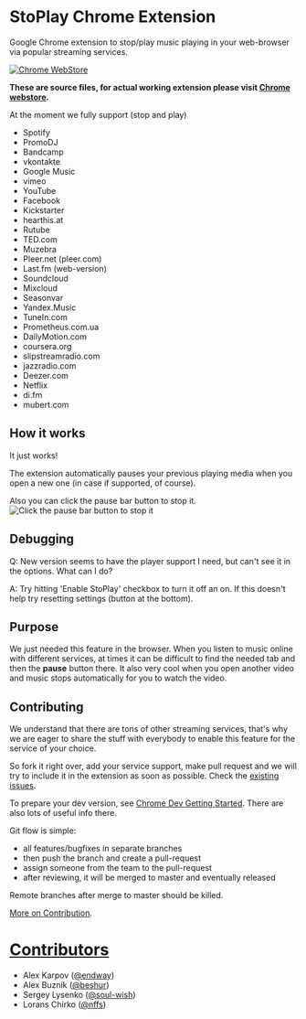StoPlay Chrome Extension
===========

Google Chrome extension to stop/play music playing in your web-browser via
popular streaming services.

[![Chrome WebStore](https://stoplay.github.io/images/ChromeWebStore_Badge_v2_206x58.png)](http://bit.ly/stoplay)

**These are source files, for actual working extension please visit
[Chrome webstore](http://bit.ly/stoplay).**


At the moment we fully support (stop and play)
* Spotify
* PromoDJ
* Bandcamp
* vkontakte
* Google Music
* vimeo
* YouTube
* Facebook
* Kickstarter
* hearthis.at
* Rutube
* TED.com
* Muzebra
* Pleer.net (pleer.com)
* Last.fm (web-version)
* Soundcloud
* Mixcloud
* Seasonvar
* Yandex.Music
* TuneIn.com
* Prometheus.com.ua
* DailyMotion.com
* coursera.org
* slipstreamradio.com
* jazzradio.com
* Deezer.com
* Netflix
* di.fm
* mubert.com

## How it works
It just works!

The extension automatically pauses your previous playing media when you open
a new one (in case if supported, of course).

Also you can click the pause bar button to stop it.
![Click the pause bar button to stop it](http://monosnap.com/image/rv29Wlv8VZfVPlAldgHrhMr5J.png)

## Debugging
Q: New version seems to have the player support I need, but can't see it in the options. What can I do?

A: Try hitting 'Enable StoPlay' checkbox to turn it off an on. If this doesn't help try resetting settings (button at the bottom).

## Purpose
We just needed this feature in the browser.
When you listen to music online with different services, at times it can be
difficult to find the needed tab and then the **pause** button there.
It also very cool when you open another video and music stops automatically for
you to watch the video.

## Contributing
We understand that there are tons of other streaming services, that's why we are
eager to share the stuff with everybody to enable this feature for the
service of your choice.

So fork it right over, add your service support, make pull request and we will
try to include it in the extension as soon as possible. Check the [existing issues](https://github.com/StoPlay/stoplay-ext/issues).

To prepare your dev version, see 
[Chrome Dev Getting Started](http://developer.chrome.com/extensions/getstarted.html#unpacked).
There are also lots of useful info there.

Git flow is simple:
* all features/bugfixes in separate branches
* then push the branch and create a pull-request
* assign someone from the team to the pull-request
* after reviewing, it will be merged to master and eventually released

Remote branches after merge to master should be killed.

[More on Contribution](https://github.com/StoPlay/stoplay-ext/wiki/Contribution).

# [Contributors](https://github.com/StoPlay/stoplay-ext/graphs/contributors)
* Alex Karpov ([@endway](https://github.com/endway))
* Alex Buznik ([@beshur](https://github.com/beshur))
* Sergey Lysenko ([@soul-wish](https://github.com/soul-wish))
* Lorans Chirko ([@nffs](https://github.com/nffs))
